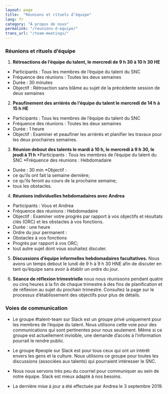 ```yaml
---
layout: page
title:  "Réunions et rituels d’équipe"
lang: fr
category: "À propos de nous"
permalink: "/reunions-d-equipe/"
trans_url: "/team-meetings/"
---
```


### Réunions et rituels d’équipe

1. **Rétroactions de l’équipe du talent, le mercredi de 9 h 30 à 10 h 30 HE**
* Participants : Tous les membres de l’équipe du talent du SNC
* Fréquence des réunions : Toutes les deux semaines
* Durée : 30 minutes
* Objectif : Rétroaction sans blâme au sujet de la précédente session de deux semaines

2. **Peaufinement des arriérés de l’équipe du talent le mercredi de 14 h à 15 h HE**
* Participants : Tous les membres de l’équipe du talent du SNC
* Fréquence des réunions : Toutes les deux semaines
* Durée : 1 heure
* Objectif : Examiner et peaufiner les arriérés et planifier les travaux pour les deux prochaines semaines.

3. **Réunion debout des talents le mardi à 10 h, le mercredi à 9 h 30, le jeudi à 11 h**
*Participants : Tous les membres de l’équipe du talent du SNC
*Fréquence des réunions : Hebdomadaire
* Durée : 30 min
*Objectif :
* ce qu’ils ont fait la semaine dernière;
* ce qu’ils feront au cours de la prochaine semaine;
* tous les obstacles.

4. **Réunions individuelles hebdomadaires avec Andrea**
* Participants : Vous et Andrea
* Fréquence des réunions : Hebdomadaire
* Objectif : Examiner votre progrès par rapport à vos objectifs et résultats clés (ORC) et les obstacles à vos fonctions.
* Durée : une heure
* Ordre du jour permanent :
* Obstacles à vos fonctions
* Progrès par rapport à vos ORC;
* tout autre sujet dont vous souhaitez discuter.

5. **Discussions d’équipe informelles hebdomadaires facultatives.** Nous avons un temps debout le lundi de 9 h à 9 h 30 HNE afin de discuter en tant qu’équipe sans avoir à établir un ordre du jour.

6. **Séance de réflexion trimestrielle** nous nous réunissons pendant quatre ou cinq heures à la fin de chaque trimestre à des fins de planification et de réflexion au sujet du prochain trimestre. Consultez la page sur le processus d’établissement des objectifs pour plus de détails.

### Voies de communication

* Le groupe #talent-team sur Slack est un groupe privé uniquement pour les membres de l’équipe du talent. Nous utilisons cette voie pour des communications qui sont pertinentes pour nous seulement. Même si ce groupe est actuellement invisible, une demande d’accès à l’information pourrait le rendre public.

* Le groupe #people sur Slack est pour tous ceux qui ont un intérêt envers les gens et la culture. Nous utilisons ce groupe pour toutes les discussions (associées aux talents) qui pourraient intéresser le SNC.

* Nous nous servons très peu du courriel pour communiquer au sein de notre équipe. Slack est mieux adapté à nos besoins.


- La dernière mise à jour a été effectuée par Andrea le 3 septembre 2019.





